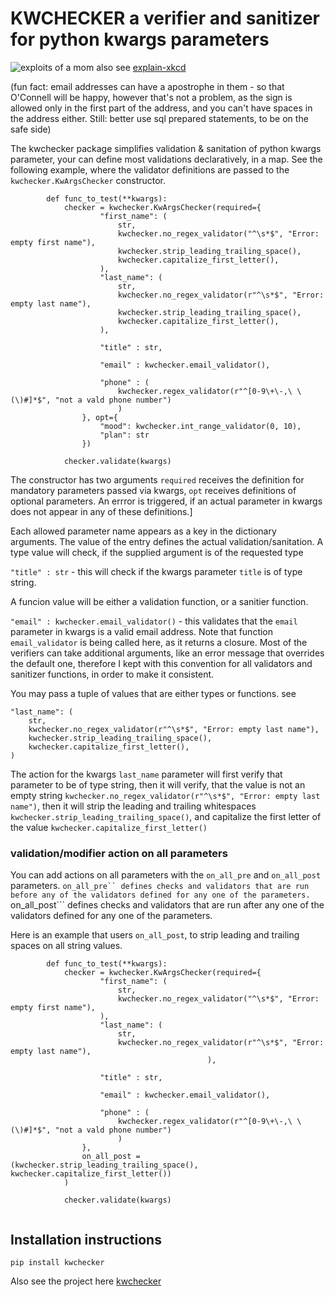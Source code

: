 
# KWCHECKER a verifier and sanitizer for python kwargs parameters




![exploits of a mom ](https://www.explainxkcd.com/wiki/images/5/5f/exploits_of_a_mom.png "Exploits of a mom") also see [explain-xkcd]( https://www.explainxkcd.com/wiki/index.php/327:_Exploits_of_a_Mom ) 

(fun fact: email addresses can have a apostrophe in them - so that O'Connell will be happy, however that's not a problem, as the sign is allowed only in the first part of the address, and you can't have spaces in the address either. Still: better use sql prepared statements, to be on the safe side)

The kwchecker package simplifies validation & sanitation of python kwargs parameter, your can define most validations declaratively, in a map.
See the following example, where the validator definitions are passed to the ```kwchecker.KwArgsChecker``` constructor.

```
        def func_to_test(**kwargs):
            checker = kwchecker.KwArgsChecker(required={
                    "first_name": (
                        str,
                        kwchecker.no_regex_validator("^\s*$", "Error: empty first name"),
                        kwchecker.strip_leading_trailing_space(),
                        kwchecker.capitalize_first_letter(),
                    ),
                    "last_name": (
                        str,
                        kwchecker.no_regex_validator(r"^\s*$", "Error: empty last name"),
                        kwchecker.strip_leading_trailing_space(),
                        kwchecker.capitalize_first_letter(),
                    ),

                    "title" : str,

                    "email" : kwchecker.email_validator(),

                    "phone" : (
                        kwchecker.regex_validator(r"^[0-9\+\-,\ \(\)#]*$", "not a vald phone number")
                        )
                }, opt={
                    "mood": kwchecker.int_range_validator(0, 10),
                    "plan": str
                })

            checker.validate(kwargs)

```
The constructor has two arguments ```required``` receives the definition for mandatory parameters passed via kwargs, ```opt``` receives definitions of optional parameters.
An errror is triggered, if an actual parameter in kwargs does not appear in any of these definitions.]

Each allowed parameter name appears as a key in the dictionary arguments. The value of the entry defines the actual validation/sanitation.
A type value will check, if the supplied argument is of the requested type

```"title" : str``` - this will check if the kwargs parameter ```title``` is of type string.

A funcion value will be either a validation function, or a sanitier function.

```"email" : kwchecker.email_validator()``` - this validates that the ```email``` parameter in kwargs is a valid email address. Note that function ```email_validator``` is being called here, as it returns a closure. Most of the verifiers can take additional arguments, like an error message that overrides the default one, therefore I kept with this convention for all validators and sanitizer functions, in order to make it consistent.

You may pass a tuple of values that are either types or functions. see

```
"last_name": (
    str,
    kwchecker.no_regex_validator(r"^\s*$", "Error: empty last name"),
    kwchecker.strip_leading_trailing_space(),
    kwchecker.capitalize_first_letter(),
)
```
The action for the kwargs ```last_name``` parameter will first verify that parameter to be of type string, then it will verify, that the value is not an empty string ```kwchecker.no_regex_validator(r"^\s*$", "Error: empty last name")```, then it will strip the leading and trailing whitespaces ```kwchecker.strip_leading_trailing_space()```, and capitalize the first letter of the value ```kwchecker.capitalize_first_letter()```

### validation/modifier action on all parameters

You can add actions on all parameters with the ```on_all_pre``` and ```on_all_post``` parameters. ```on_all_pre`` defines checks and validators that are run before any of the validators defined for any one of the parameters. ```on_all_post``` defines checks and validators that are run after any one of the validators defined for any one of the parameters.

Here is an example that users ```on_all_post```, to strip leading and trailing spaces on all string values.

```
        def func_to_test(**kwargs):
            checker = kwchecker.KwArgsChecker(required={
                    "first_name": (
                        str,
                        kwchecker.no_regex_validator("^\s*$", "Error: empty first name"),
                    ),
                    "last_name": (
                        str,
                        kwchecker.no_regex_validator(r"^\s*$", "Error: empty last name"),
                                            ),

                    "title" : str,

                    "email" : kwchecker.email_validator(),

                    "phone" : (
                        kwchecker.regex_validator(r"^[0-9\+\-,\ \(\)#]*$", "not a vald phone number")
                        )
                },
                on_all_post = (kwchecker.strip_leading_trailing_space(), kwchecker.capitalize_first_letter()) 
            )

            checker.validate(kwargs)
 
```


## Installation instructions

```pip install kwchecker```

Also see the project here [kwchecker](https://pypi.org/project/kwchecker/)







